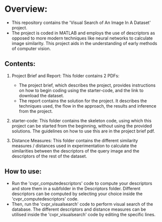 # Overview:
- This repository contains the 'Visual Search of An Image In A Dataset' project.
- The project is coded in MATLAB and employs the use of descriptors as opposed to more modern techniques like neural networks to calculate image similarity. This project aids in the understanding of early methods of computer vision.

## Contents:
1. Project Brief and Report: This folder contains 2 PDFs:
   - The project brief, which describes the project, provides instructions on how to begin coding using the starter-code, and the link to download the dataset.
   - The report contains the solution for the project. It describes the techniques used, the flow in the approach, the results and inference from the project.

2. starter-code: This folder contains the skeleton code, using which this project can be started from the beginning, without using the provided solutions. The guidelines on how to use this are in the project brief pdf.

3. Distance Measures: This folder contains the different similarity measures / distances used in experimentation to calculate the similarities between the descriptors of the query image and the descriptors of the rest of the dataset.

## How to use:
- Run the 'cvpr_computedescriptors' code to compute your descriptors and store them in a subfolder in the Descriptors folder. Different descriptors can be computed by selecting your choice inside the 'cvpr_computedescriptors' code.
- Then, run the 'cvpr_visualsearch' code to perform visual search of the database. The different descriptors and distance measures can be utilised inside the 'cvpr_visualsearch' code by editing the specific lines.
